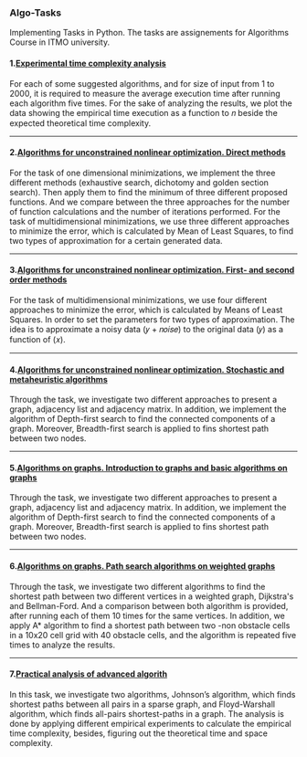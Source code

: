 ### Algo-Tasks
Implementing Tasks in Python.
The tasks are assignements for Algorithms Course in ITMO university.

#### 1.[Experimental time complexity analysis](https://github.com/nemat-al/Algo_Tasks/blob/main/Task%2001.ipynb)
For each of some suggested algorithms, and for size of input from 1 to 2000, it is required
to measure the average execution time after running each algorithm five times. For the sake
of analyzing the results, we plot the data showing the empirical time execution as a function
to 𝑛 beside the expected theoretical time complexity.

-----------

#### 2.[Algorithms for unconstrained nonlinear optimization. Direct methods](https://github.com/nemat-al/Algo_Tasks/blob/main/Task%2002.ipynb)
For the task of one dimensional minimizations, we implement the three different methods (exhaustive search, dichotomy and golden section search). Then apply them to find the
minimum of three different proposed functions. And we compare between the three approaches for the number of function calculations and the number of iterations performed.
For the task of multidimensional minimizations, we use three different approaches to minimize the error, which is calculated by Mean of Least Squares, to find two types of
approximation for a certain generated data.

-----------

#### 3.[Algorithms for unconstrained nonlinear optimization. First- and second order methods](https://github.com/nemat-al/Algo_Tasks/blob/main/Task%2003.ipynb)
For the task of multidimensional minimizations, we use four different approaches to minimize the error, which is calculated by Means of Least Squares. In order to set the
parameters for two types of approximation. The idea is to approximate a noisy data (𝑦 + 𝑛𝑜𝑖𝑠𝑒) to the original data (𝑦) as a function of (𝑥).

-----------

#### 4.[Algorithms for unconstrained nonlinear optimization. Stochastic and metaheuristic algorithms](https://github.com/nemat-al/Algo_Tasks/blob/main/Task%2004.ipynb)
Through the task, we investigate two different approaches to present a graph, adjacency
list and adjacency matrix. In addition, we implement the algorithm of Depth-first search to
find the connected components of a graph. Moreover, Breadth-first search is applied to fins
shortest path between two nodes.

-----------

#### 5.[Algorithms on graphs. Introduction to graphs and basic algorithms on graphs](https://github.com/nemat-al/Algo_Tasks/blob/main/Task%2005.ipynb)
Through the task, we investigate two different approaches to present a graph, adjacency
list and adjacency matrix. In addition, we implement the algorithm of Depth-first search to
find the connected components of a graph. Moreover, Breadth-first search is applied to fins
shortest path between two nodes.

-----------

#### 6.[Algorithms on graphs. Path search algorithms on weighted graphs](https://github.com/nemat-al/Algo_Tasks/blob/main/Task%2006.ipynb)
Through the task, we investigate two different algorithms to find the shortest path between
two different vertices in a weighted graph, Dijkstra's and Bellman-Ford. And a comparison
between both algorithm is provided, after running each of them 10 times for the same
vertices. In addition, we apply A* algorithm to find a shortest path between two -non
obstacle cells in a 10x20 cell grid with 40 obstacle cells, and the algorithm is repeated five
times to analyze the results.

-----------

#### 7.[Practical analysis of advanced algorith](https://github.com/nemat-al/Algo_Tasks/blob/main/Task%2008.ipynb)
In this task, we investigate two algorithms, Johnson’s algorithm, which finds shortest paths
between all pairs in a sparse graph, and Floyd-Warshall algorithm, which finds all-pairs
shortest-paths in a graph. The analysis is done by applying different empirical experiments
to calculate the empirical time complexity, besides, figuring out the theoretical time and
space complexity.
